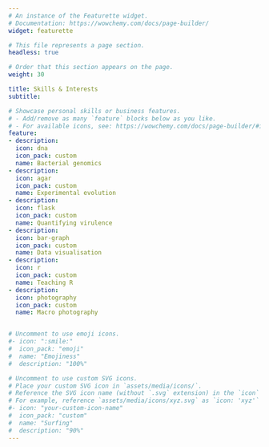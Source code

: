 ```yaml
---
# An instance of the Featurette widget.
# Documentation: https://wowchemy.com/docs/page-builder/
widget: featurette

# This file represents a page section.
headless: true

# Order that this section appears on the page.
weight: 30

title: Skills & Interests
subtitle:

# Showcase personal skills or business features.
# - Add/remove as many `feature` blocks below as you like.
# - For available icons, see: https://wowchemy.com/docs/page-builder/#icons
feature:
- description: 
  icon: dna
  icon_pack: custom
  name: Bacterial genomics
- description: 
  icon: agar
  icon_pack: custom
  name: Experimental evolution
- description: 
  icon: flask
  icon_pack: custom
  name: Quantifying virulence
- description: 
  icon: bar-graph
  icon_pack: custom
  name: Data visualisation
- description: 
  icon: r
  icon_pack: custom
  name: Teaching R
- description: 
  icon: photography
  icon_pack: custom
  name: Macro photography


# Uncomment to use emoji icons.
#- icon: ":smile:"
#  icon_pack: "emoji"
#  name: "Emojiness"
#  description: "100%"  

# Uncomment to use custom SVG icons.
# Place your custom SVG icon in `assets/media/icons/`.
# Reference the SVG icon name (without `.svg` extension) in the `icon` field.
# For example, reference `assets/media/icons/xyz.svg` as `icon: 'xyz'`
#- icon: "your-custom-icon-name"
#  icon_pack: "custom"
#  name: "Surfing"
#  description: "90%"
---
```

